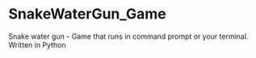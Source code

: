 # SnakeWaterGun_Game
Snake water gun - Game that runs in command prompt or your terminal. Written in Python

